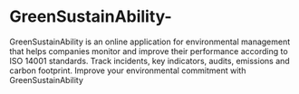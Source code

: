 # GreenSustainAbility-
GreenSustainAbility is an online application for environmental management that helps companies monitor and improve their performance according to ISO 14001 standards. Track incidents, key indicators, audits, emissions and carbon footprint. Improve your environmental commitment with GreenSustainAbility
